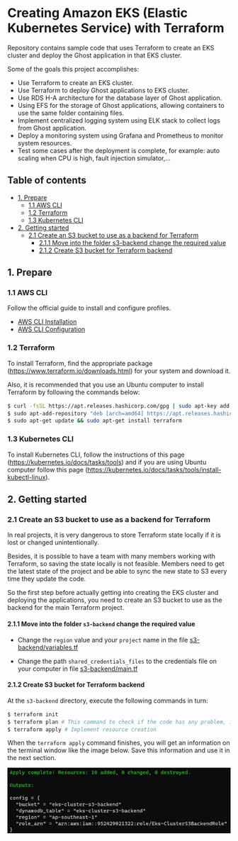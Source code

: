 # Creating Amazon EKS (Elastic Kubernetes Service) with Terraform

Repository contains sample code that uses Terraform to create an EKS cluster and deploy the Ghost application in that EKS cluster.

Some of the goals this project accomplishes:
- Use Terraform to create an EKS cluster.
- Use Terraform to deploy Ghost applications to EKS cluster.
- Use RDS H-A architecture for the database layer of Ghost application.
- Using EFS for the storage of Ghost applications, allowing containers to use the same folder containing files.
- Implement centralized logging system using ELK stack to collect logs from Ghost application.
- Deploy a monitoring system using Grafana and Prometheus to monitor system resources.
- Test some cases after the deployment is complete, for example: auto scaling when CPU is high, fault injection simulator,...

## Table of contents
- [1. Prepare](#1-prepare)
    - [1.1 AWS CLI](#11-aws-cli)
    - [1.2 Terraform](#12-terraform)
    - [1.3 Kubernetes CLI](#13-kubernetes-cli)
- [2. Getting started](#2-getting-started)
    - [2.1 Create an S3 bucket to use as a backend for Terraform](#21-create-an-s3-bucket-to-use-as-a-backend-for-terraform)
        - [2.1.1 Move into the folder s3-backend change the required value](#211-move-into-the-folder-s3-backend-change-the-required-value)
        - [2.1.2 Create S3 bucket for Terraform backend](#212-create-s3-bucket-for-terraform-backend)


## 1. Prepare

### 1.1 AWS CLI

Follow the official guide to install and configure profiles.
- [AWS CLI Installation](https://docs.aws.amazon.com/cli/latest/userguide/cli-chap-install.html)
- [AWS CLI Configuration](https://docs.aws.amazon.com/cli/latest/userguide/cli-configure-profiles.html)

### 1.2 Terraform

To install Terraform, find the appropriate package (https://www.terraform.io/downloads.html) for your system and download it.

Also, it is recommended that you use an Ubuntu computer to install Terraform by following the commands below:

```sh
$ curl -fsSL https://apt.releases.hashicorp.com/gpg | sudo apt-key add -
$ sudo apt-add-repository "deb [arch=amd64] https://apt.releases.hashicorp.com $(lsb_release -cs) main"
$ sudo apt-get update && sudo apt-get install terraform
```

### 1.3 Kubernetes CLI

To install Kubernetes CLI, follow the instructions of this page (https://kubernetes.io/docs/tasks/tools) and if you are using Ubuntu computer follow this page (https://kubernetes.io/docs/tasks/tools/install-kubectl-linux).

## 2. Getting started

### 2.1 Create an S3 bucket to use as a backend for Terraform

In real projects, it is very dangerous to store Terraform state locally if it is lost or changed unintentionally.

Besides, it is possible to have a team with many members working with Terraform, so saving the state locally is not feasible. Members need to get the latest state of the project and be able to sync the new state to S3 every time they update the code.

So the first step before actually getting into creating the EKS cluster and deploying the applications, you need to create an S3 bucket to use as the backend for the main Terraform project.

#### 2.1.1 Move into the folder `s3-backend` change the required value

- Change the `region` value and your `project` name in the file [s3-backend/variables.tf](./s3-backend/variables.tf)

- Change the path `shared_credentials_files` to the credentials file on your computer in file [s3-backend/main.tf](./s3-backend/main.tf)

#### 2.1.2 Create S3 bucket for Terraform backend

At the `s3-backend` directory, execute the following commands in turn:

```sh
$ terraform init
$ terraform plan # This command to check if the code has any problem, it will output the changed information to the screen
$ terraform apply # Implement resource creation
```

When the `terraform apply` command finishes, you will get an information on the terminal window like the image below. Save this information and use it in the next section.

![01-create-s3-backend](./images/01-create-s3-backend.jpg)
